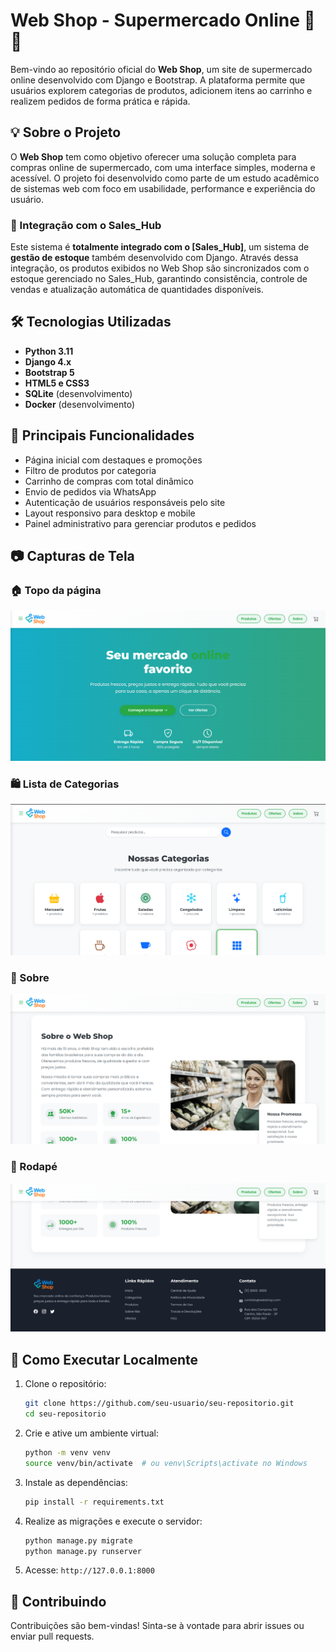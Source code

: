 # Web Shop - Supermercado Online 🛒🥦

Bem-vindo ao repositório oficial do **Web Shop**, um site de supermercado online desenvolvido com Django e Bootstrap. A plataforma permite que usuários explorem categorias de produtos, adicionem itens ao carrinho e realizem pedidos de forma prática e rápida.

## 💡 Sobre o Projeto

O **Web Shop** tem como objetivo oferecer uma solução completa para compras online de supermercado, com uma interface simples, moderna e acessível. O projeto foi desenvolvido como parte de um estudo acadêmico de sistemas web com foco em usabilidade, performance e experiência do usuário.

### 🔗 Integração com o Sales_Hub

Este sistema é **totalmente integrado com o [Sales_Hub]**, um sistema de **gestão de estoque** também desenvolvido com Django. Através dessa integração, os produtos exibidos no Web Shop são sincronizados com o estoque gerenciado no Sales_Hub, garantindo consistência, controle de vendas e atualização automática de quantidades disponíveis.

## 🛠 Tecnologias Utilizadas

- **Python 3.11**
- **Django 4.x**
- **Bootstrap 5**
- **HTML5 e CSS3**
- **SQLite** (desenvolvimento)
- **Docker** (desenvolvimento)

## 🔑 Principais Funcionalidades

- Página inicial com destaques e promoções
- Filtro de produtos por categoria
- Carrinho de compras com total dinâmico
- Envio de pedidos via WhatsApp
- Autenticação de usuários responsáveis pelo site
- Layout responsivo para desktop e mobile
- Painel administrativo para gerenciar produtos e pedidos

## 📷 Capturas de Tela

### 🏠 Topo da página
![Página Inicial](screenshot/topo.png)

### 🛍 Lista de Categorias
![Lista de Produtos](screenshot/categorias.png)

### 🛒 Sobre
![Carrinho](screenshot/sobre.png)

### 📍 Rodapé
![Rodapé](screenshot/footer.png)

## 🚀 Como Executar Localmente

1. Clone o repositório:
   ```bash
   git clone https://github.com/seu-usuario/seu-repositorio.git
   cd seu-repositorio
   ```

2. Crie e ative um ambiente virtual:
   ```bash
   python -m venv venv
   source venv/bin/activate  # ou venv\Scripts\activate no Windows
   ```

3. Instale as dependências:
   ```bash
   pip install -r requirements.txt
   ```

4. Realize as migrações e execute o servidor:
   ```bash
   python manage.py migrate
   python manage.py runserver
   ```

5. Acesse: `http://127.0.0.1:8000`

## 🙋 Contribuindo

Contribuições são bem-vindas! Sinta-se à vontade para abrir issues ou enviar pull requests.
